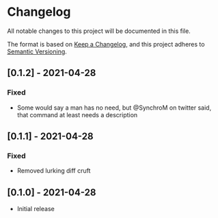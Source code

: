 # Changelog
All notable changes to this project will be documented in this file.

The format is based on [Keep a Changelog](https://keepachangelog.com/en/1.0.0/),
and this project adheres to [Semantic Versioning](https://semver.org/spec/v2.0.0.html).

## [0.1.2] - 2021-04-28

### Fixed

- Some would say a man has no need, but @SynchroM on twitter said, that command at least needs a description

## [0.1.1] - 2021-04-28

### Fixed

- Removed lurking diff cruft

## [0.1.0] - 2021-04-28

- Initial release
